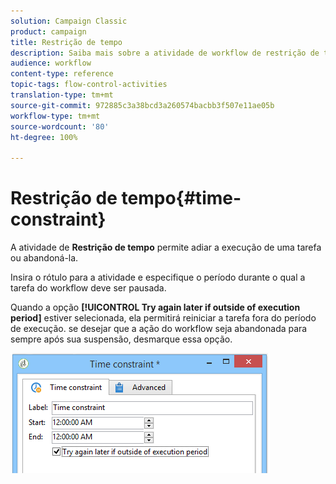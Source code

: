 ```yaml
---
solution: Campaign Classic
product: campaign
title: Restrição de tempo
description: Saiba mais sobre a atividade de workflow de restrição de tempo
audience: workflow
content-type: reference
topic-tags: flow-control-activities
translation-type: tm+mt
source-git-commit: 972885c3a38bcd3a260574bacbb3f507e11ae05b
workflow-type: tm+mt
source-wordcount: '80'
ht-degree: 100%

---
```



# Restrição de tempo{#time-constraint}

A atividade de **Restrição de tempo** permite adiar a execução de uma tarefa ou abandoná-la.

Insira o rótulo para a atividade e especifique o período durante o qual a tarefa do workflow deve ser pausada.

Quando a opção **[!UICONTROL Try again later if outside of execution period]** estiver selecionada, ela permitirá reiniciar a tarefa fora do período de execução. se desejar que a ação do workflow seja abandonada para sempre após sua suspensão, desmarque essa opção.

![](assets/s_user_scheduled_wait.png)


